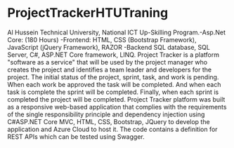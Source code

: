 # ProjectTrackerHTUTraning
Al Hussein Technical University, National ICT Up-Skilling Program.-Asp.Net Core: (180 Hours) -Frontend: HTML, CSS (Bootstrap Framework), JavaScript (jQuery Framework), RAZOR -Backend SQL database, SQL Server, C#, ASP.NET Core framework, LINQ.
Project Tracker is a platform "software as a service" that will be used by the project manager who creates the project and identifies a team leader and developers for the project. The initial status of the project, sprint, task, and work is pending.
When each work be approved the task will be completed. And when each task is complete the sprint will be completed. Finally, when each sprint is completed the project will be completed.
Project Tracker platform was built as a responsive web-based application that complies with the requirements of the single responsibility principle and dependency injection using C#ASP.NET Core MVC, HTML, CSS, Bootstrap, JQuery to develop the application and Azure Cloud to host it. The code contains a definition for REST APIs which can be tested using Swagger.
